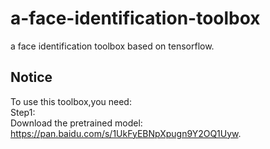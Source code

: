 # a-face-identification-toolbox
a face identification toolbox based on tensorflow.<br>
## Notice
To use this toolbox,you need:<br>
Step1:<br>
Download the pretrained model: https://pan.baidu.com/s/1UkFyEBNpXpugn9Y2OQ1Uyw.
